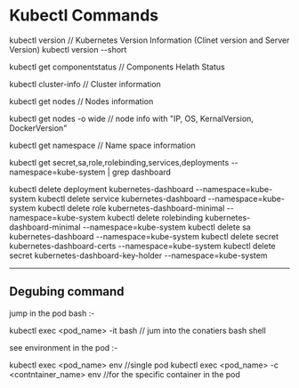 
Kubectl Commands
================

kubectl version                 // Kubernetes Version Information (Clinet version and Server Version)
kubectl version --short 

kubectl get componentstatus     // Components Helath Status

kubectl cluster-info            // Cluster information 

kubectl get nodes               // Nodes information 

kubectl get nodes -o wide       // node info with "IP, OS, KernalVersion, DockerVersion"

kubectl get namespace           // Name space information



kubectl get secret,sa,role,rolebinding,services,deployments --namespace=kube-system | grep dashboard

kubectl delete deployment kubernetes-dashboard --namespace=kube-system 
kubectl delete service kubernetes-dashboard  --namespace=kube-system 
kubectl delete role kubernetes-dashboard-minimal --namespace=kube-system 
kubectl delete rolebinding kubernetes-dashboard-minimal --namespace=kube-system
kubectl delete sa kubernetes-dashboard --namespace=kube-system 
kubectl delete secret kubernetes-dashboard-certs --namespace=kube-system
kubectl delete secret kubernetes-dashboard-key-holder --namespace=kube-system

--------------------------

Degubing command 
----------------

jump in the pod bash :-

kubectl exec <pod_name> -it bash  // jum into the conatiers bash shell

see environment in the pod :-

kubectl exec <pod_name> env     //single pod 
kubectl exec <pod_name> -c <contntainer_name> env   //for the specific container in the pod



